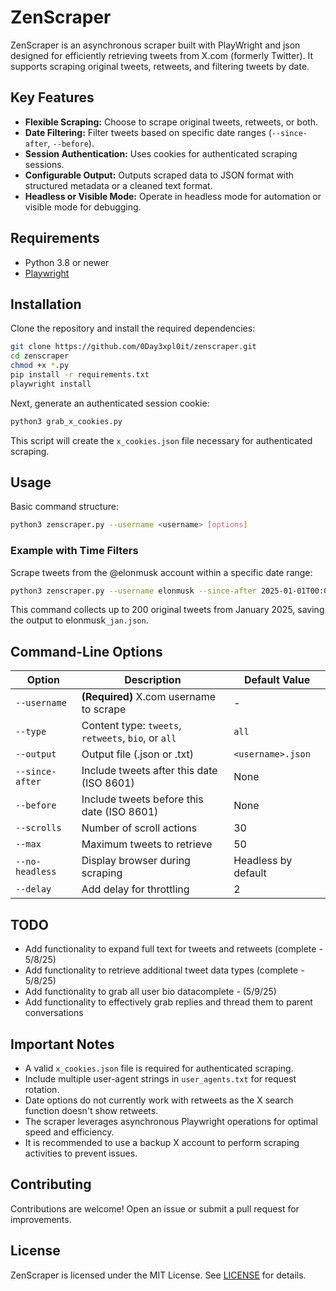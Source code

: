 # ZenScraper

ZenScraper is an asynchronous scraper built with PlayWright and json designed for efficiently retrieving tweets from X.com (formerly Twitter). It supports scraping original tweets, retweets, and filtering tweets by date.

## Key Features

- **Flexible Scraping:** Choose to scrape original tweets, retweets, or both.
- **Date Filtering:** Filter tweets based on specific date ranges (`--since-after`, `--before`).
- **Session Authentication:** Uses cookies for authenticated scraping sessions.
- **Configurable Output:** Outputs scraped data to JSON format with structured metadata or a cleaned text format.
- **Headless or Visible Mode:** Operate in headless mode for automation or visible mode for debugging.

## Requirements

- Python 3.8 or newer
- [Playwright](https://playwright.dev)

## Installation

Clone the repository and install the required dependencies:

```bash
git clone https://github.com/0Day3xpl0it/zenscraper.git
cd zenscraper
chmod +x *.py
pip install -r requirements.txt
playwright install
```

Next, generate an authenticated session cookie:

```bash
python3 grab_x_cookies.py
```

This script will create the `x_cookies.json` file necessary for authenticated scraping.

## Usage

Basic command structure:

```bash
python3 zenscraper.py --username <username> [options]
```

### Example with Time Filters

Scrape tweets from the @elonmusk account within a specific date range:

```bash
python3 zenscraper.py --username elonmusk --since-after 2025-01-01T00:00:00 --before 2025-02-01T00:00:00 --type tweets --output elonmusk_jan.json --scrolls 40 --max 200
```

This command collects up to 200 original tweets from January 2025, saving the output to elonmusk`_jan.json`.

## Command-Line Options

| Option          | Description                                  | Default Value       |
| --------------- | -------------------------------------------- | ------------------- |
| `--username`    | **(Required)** X.com username to scrape      | -                   |
| `--type`        | Content type: `tweets`, `retweets`, `bio`, or `all` | `all`               |
| `--output`      | Output file (.json or .txt)                  | `<username>.json`   |
| `--since-after` | Include tweets after this date (ISO 8601)    | None                |
| `--before`      | Include tweets before this date (ISO 8601)   | None                |
| `--scrolls`     | Number of scroll actions                     | 30                  |
| `--max`         | Maximum tweets to retrieve                   | 50                  |
| `--no-headless` | Display browser during scraping              | Headless by default |
| `--delay`       | Add delay for throttling                     | 2                   | 

## TODO

- Add functionality to expand full text for tweets and retweets (complete - 5/8/25)
- Add functionality to retrieve additional tweet data types (complete - 5/8/25)
- Add functionality to grab all user bio datacomplete - (5/9/25)
- Add functionality to effectively grab replies and thread them to parent conversations

## Important Notes

- A valid `x_cookies.json` file is required for authenticated scraping.
- Include multiple user-agent strings in `user_agents.txt` for request rotation.
- Date options do not currently work with retweets as the X search function doesn't show retweets.
- The scraper leverages asynchronous Playwright operations for optimal speed and efficiency.
- It is recommended to use a backup X account to perform scraping activities to prevent issues. 

## Contributing

Contributions are welcome! Open an issue or submit a pull request for improvements.

## License

ZenScraper is licensed under the MIT License. See [LICENSE](LICENSE) for details.

